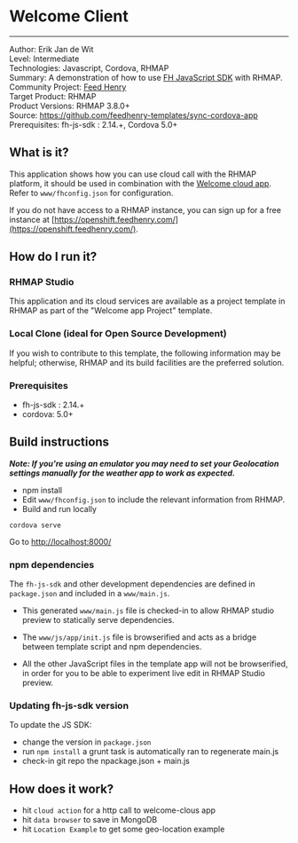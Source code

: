 # Welcome Client
---------
Author: Erik Jan de Wit   
Level: Intermediate   
Technologies: Javascript, Cordova, RHMAP   
Summary: A demonstration of how to use [FH JavaScript SDK](https://github.com/feedhenry/fh-js-sdk) with RHMAP.   
Community Project: [Feed Henry](http://feedhenry.org)   
Target Product: RHMAP   
Product Versions: RHMAP 3.8.0+   
Source: https://github.com/feedhenry-templates/sync-cordova-app   
Prerequisites: fh-js-sdk : 2.14.+, Cordova 5.0+   

## What is it?

This application shows how you can use cloud call with the RHMAP platform, it should be used in combination with the [Welcome cloud app](https://github.com/feedhenry-templates/welcome-cloud). Refer to `www/fhconfig.json` for configuration.

If you do not have access to a RHMAP instance, you can sign up for a free instance at [https://openshift.feedhenry.com/](https://openshift.feedhenry.com/).

## How do I run it?  

### RHMAP Studio

This application and its cloud services are available as a project template in RHMAP as part of the "Welcome app Project" template.

### Local Clone (ideal for Open Source Development)
If you wish to contribute to this template, the following information may be helpful; otherwise, RHMAP and its build facilities are the preferred solution.

###  Prerequisites  
 * fh-js-sdk : 2.14.+
 * cordova: 5.0+

## Build instructions

***Note: If you're using an emulator you may need to set your Geolocation settings manually for the weather app to work as expected.*** 

 * npm install
 * Edit `www/fhconfig.json` to include the relevant information from RHMAP.  
 * Build and run locally
```
cordova serve  
```
Go to [http://localhost:8000/](http://localhost:8000/)

### npm dependencies
The `fh-js-sdk` and other development dependencies are defined in `package.json` and included in a `www/main.js`.

* This generated `www/main.js` file is checked-in to allow RHMAP studio preview to statically serve dependencies.

* The `www/js/app/init.js` file is browserified and acts as a bridge between template script and npm dependencies. 

* All the other JavaScript files in the template app will not be browserified, in order for you to be able to experiment live edit in RHMAP Studio preview.

### Updating fh-js-sdk version
To update the JS SDK:
- change the version in `package.json`
- run `npm install` a grunt task is automatically ran to regenerate main.js
- check-in git repo the npackage.json + main.js

## How does it work?

* hit `cloud action` for a http call to welcome-clous app
* hit `data browser` to save in MongoDB
* hit `Location Example` to get some geo-location example


